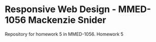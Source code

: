 # Responsive Web Design - MMED-1056 Mackenzie Snider

Repository for homework 5 in MMED-1056. Homework 5
